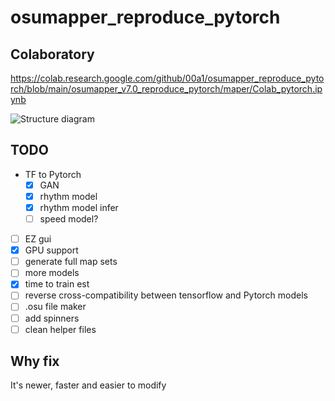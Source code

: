 # osumapper_reproduce_pytorch
 
## Colaboratory

https://colab.research.google.com/github/00a1/osumapper_reproduce_pytorch/blob/main/osumapper_v7.0_reproduce_pytorch/maper/Colab_pytorch.ipynb

![Structure diagram](https://i.imgur.com/QfImd1k.png)

## TODO

- TF to Pytorch
    - [x] GAN
    - [x] rhythm model
	- [x] rhythm model infer
	- [ ] speed model?
- [ ] EZ gui
- [x] GPU support
- [ ] generate full map sets
- [ ] more models
- [x] time to train est
- [ ] reverse cross-compatibility between tensorflow and Pytorch models
- [ ] .osu file maker
- [ ] add spinners
- [ ] clean helper files
## Why fix

It's newer, faster and easier to modify
